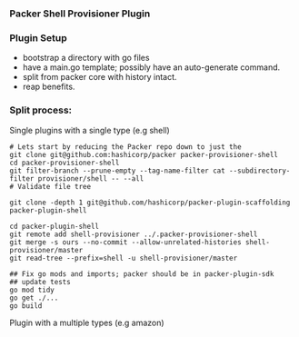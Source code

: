### Packer Shell Provisioner Plugin

### Plugin Setup
 - bootstrap a directory with go files
 - have a main.go template; possibly have an auto-generate command.
 - split from packer core with history intact.
 - reap benefits.


### Split process:

 Single plugins with a single type (e.g shell)
 ```
 # Lets start by reducing the Packer repo down to just the
 git clone git@github.com:hashicorp/packer packer-provisioner-shell
 cd packer-provisioner-shell
 git filter-branch --prune-empty --tag-name-filter cat --subdirectory-filter provisioner/shell -- --all
 # Validate file tree

 git clone -depth 1 git@github.com/hashicorp/packer-plugin-scaffolding packer-plugin-shell

 cd packer-plugin-shell
 git remote add shell-provisioner ../.packer-provisioner-shell
 git merge -s ours --no-commit --allow-unrelated-histories shell-provisioner/master
 git read-tree --prefix=shell -u shell-provisioner/master

 ## Fix go mods and imports; packer should be in packer-plugin-sdk
 ## update tests
 go mod tidy
 go get ./...
 go build
 ```

 Plugin with a multiple types (e.g amazon)




